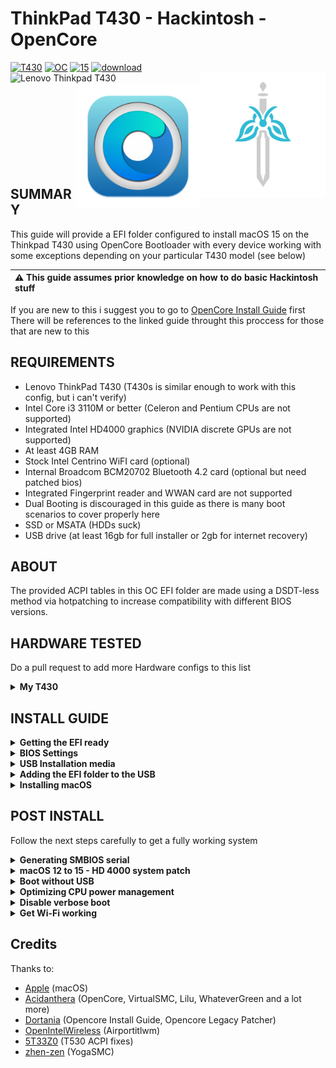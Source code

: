 # ThinkPad T430 - Hackintosh - OpenCore
[![T430](https://img.shields.io/badge/ThinkPad-T430-blueviolet.svg)](https://psref.lenovo.com/syspool/Sys/PDF/withdrawnbook/ThinkPad_T430.pdf)
[![OC](https://img.shields.io/badge/OpenCore-1.0.3-informational.svg)](https://github.com/acidanthera/OpenCorePkg/releases/tag/1.0.3)
[![15](https://img.shields.io/badge/macOS-15-orange.svg)]()
[![download](https://img.shields.io/badge/Download-latest-success.svg)](https://github.com/jozews321/T430-Hackintosh-Opencore/releases/latest)
<img align="left" src="/resources/T430-new.png" alt="Lenovo Thinkpad T430" width="300">
<img align="right" src="/resources/OpenCore.png" alt="OpenCore" width="200">
<img align="right" src="/resources/OCLP.png" alt="OpenCore Legacy Patcher" width="200">
<br /><br /><br /><br /><br /><br /><br /><br /><br /><br />
## SUMMARY 
This guide will provide a EFI folder configured to install macOS 15 on the Thinkpad T430 using OpenCore Bootloader with every device working with some exceptions depending on your particular T430 model (see below)

|:warning: This guide assumes prior knowledge on how to do basic Hackintosh stuff |
|:--------------------------------------------------------------------|
If you are new to this i suggest you to go to [OpenCore Install Guide](https://dortania.github.io/OpenCore-Install-Guide/) first
There will be references to the linked guide throught this proccess for those that are new to this

## REQUIREMENTS
- Lenovo ThinkPad T430 (T430s is similar enough to work with this config, but i can't verify)
- Intel Core i3 3110M or better (Celeron and Pentium CPUs are not supported)
- Integrated Intel HD4000 graphics (NVIDIA discrete GPUs are not supported)
- At least 4GB RAM 
- Stock Intel Centrino WiFI card (optional)
- Internal Broadcom BCM20702 Bluetooth 4.2 card (optional but need patched bios)
- Integrated Fingerprint reader and WWAN card are not supported
- Dual Booting is discouraged in this guide as there is many boot scenarios to cover properly here
- SSD or MSATA (HDDs suck)
- USB drive (at least 16gb for full installer or 2gb for internet recovery)

## ABOUT
The provided ACPI tables in this OC EFI folder are made using a DSDT-less method via hotpatching to increase compatibility with different BIOS versions.

## HARDWARE TESTED
Do a pull request to add more Hardware configs to this list
<details>
<summary><strong>My T430</strong></summary>

### ThinkPad T430 Specs 
| Component           | Details                                       |
| ------------------: | :-------------------------------------------- |
| Model               | Lenovo ThinkPad T430                          |
| BIOS Version        | 2.82, unlocked with 1vyRain                   |
| Processor           | Intel Core i5-3320M                           |
| Memory              | 8GB DDR3 1600MHz in Dual-Channel              |
| SSD                 | Colorful SL300 128GB                          |
| HDD                 | TOSHIBA MQ01ABD100 1TB                        |
| Graphics            | Intel HD Graphics 4000                        |
| Display             | 14" 1366x768                                  |
| Audio               | Realtek ALC269VC                              |
| Ethernet            | Intel 82579LM Gigabit Network                 |
| WIFI                | Intel Intel Centrino Wireless-N-2200          |
| Bluetooth           | The Wifi card doesn't have bluetooth          |
  
</details>


## INSTALL GUIDE
<details>
<summary><strong>Getting the EFI ready</strong></summary>
	
Download the latest release of the EFI 
	
</details>
<details>
<summary><strong>BIOS Settings</strong></summary>

### BIOS Settings
Latest BIOS Version: `2.82` stock or ivyrain

**CONFIG TAB**

* USB UEFI BIOS Support: `Enabled`
* USB 3.0 Mode: `Enabled`
* Display > Boot Display Device: `ThinkPad LCD`
* SATA > SATA Controller Mode: `XHCI`
* CPU > Core Multi-Processing: `Enabled`
* CPU > Intel (R) Hyper-Threading: `Enabled`

**SECURITY TAB**

* Security Chip: `Disabled`
* UEFI BIOS Update Options > Flash BIOS Updating by End-Users: `Enabled`
* UEFI BIOS Update Options > Secure Rollback Prevention: `Enabled`
* Memory Protection: `Enabled`
* Virtualization > Intel (R) Virtualization Technology: `Enabled` 
* I/O Port Access (`Disable` the following:):
	* Wireless WAN
	* ExpressCard Slot
	* eSATA Port
	* Fingerprint Reader
	* Antitheft and Computrace
	* Secure Boot: `Disabled`

**STARTUP TAB**

* Boot (HDD/SSD as first device)
* UEFI/Legacy Boot: `UEFI only`
* CSM Support: `Disabled`
* Boot Mode: `Quick`

</details>

<details>
<summary><strong>USB Installation media</strong></summary>

### Creating the USB installer 
In this step you will create a macOS installation media.
Regardless of the OS you are using to create the installer you will need some tools [Python](https://www.python.org/downloads/), [Propertree](https://github.com/corpnewt/ProperTree)
<br /> <br /> 
Now go to [OpenCore Guide - Creating the USB](https://dortania.github.io/OpenCore-Install-Guide/installer-guide/) where you can find the instructions step by step to create the installation media with your respective OS 
</details>

<details>
<summary><strong>Adding the EFI folder to the USB</strong></summary>
<br /> 
Now you will need to copy the EFI folder to the root of your USB Installer in order to boot from it 
<br /> <br /> 
	
You can consult [OpenCore Guide - Creating the USB](https://dortania.github.io/OpenCore-Install-Guide/installer-guide/) to get some instructions on how to do this with your OS
 
</details> 

<details>
<summary><strong>Installing macOS</strong></summary>
<br /> 
Boot from the USB by pressing F12 on the Thinkpad BIOS and choose your USB

- You will see the OpenCore Boot Picker and choose to boot from your installation media

- After that select Disk Utility and format your HDD/SSD in APFS

- If running the internet installer connect an ethernet cable right now or connect WIFI, alternatively you can use an Android phone to tether via USB	
	
- Install as normal
	
You can consult [OpenCore Guide - Installation Process](https://dortania.github.io/OpenCore-Install-Guide/installation/installation-process.html) to get some instructions if you need them.
</details> 

## POST INSTALL
Follow the next steps carefully to get a fully working system 

<details>
<summary><strong>Generating SMBIOS serial</strong></summary>
<br />
	
Now it's time to generate the Serial, MLB, UUID and ROM to the config.plist (you will need to have ProperTree installed)

- Download [GenSMBIOS](https://github.com/corpnewt/GenSMBIOS/)
  <br /> <br /> 
- Open config.plist with ProperTree in the EFI folder
  <br /> <br /> 
- Open GenSMBIOS
  <br /> <br /> 
- Choose 1 to install MacSerial
  <br /> <br /> 
- Choose 3 to generate some new serials
  <br /> <br /> 
- Write MacBookPro10,1
  <br /> <br /> 
- You will get something like this
  <br /> <br />  
<img src="/resources/gensmbios.png" width="600">
  <br /> <br /> 
  
- If you care about iServices you will need to try the generated serial in [Apple Coverage](https://checkcoverage.apple.com)
  and try to get this message (use a VPN or TOR to get around the rate limits) 
<img src="/resources/notvalidated.png" width="600">
   <br /> <br /> 
  
- Add the generated serials in the config.plist at /PlatformInfo/Generic
  (Serial to SystemSerialNumber, Board Serial to MLB, SmUUID to SystemUUID, AppleRom to ROM)
<img src="/resources/configsmbios.png" width="600">
   <br /> <br /> 

- Save and continue
</details> 

<details>
<summary><strong>macOS 12 to 15 - HD 4000 system patch</strong></summary>
<br /> 
Apple dropped the HD 4000 iGPU with macOS 12 to 15. If you dont install this you won't have any kind of graphics acceleration and your macOS 12-14 experience will be completely miserable

- Download [OpenCore Legacy Patcher](https://github.com/dortania/OpenCore-Legacy-Patcher/releases)

- Run OLCP
	
- Choose Post Install Root Patch and follow instructions
	
- Reboot
	
If everything went right, now you would be able to control the brightness and enjoy fully Metal accelerated UI
</details> 


<details>
<summary><strong>Boot without USB</strong></summary>
<br /> 

- Download [MountEFI](https://github.com/corpnewt/MountEFI)

- Choose your macOS drive and it should be mounted in Finder 
	
- Copy your EFI folder to the root of the EFI partition on your macOS drive
	
- Reboot and disconnect your USB drive
	
- Boot from disk
	
</details> 

<details>
<summary><strong>Optimizing CPU power management</strong></summary>
<br /> 
Follow this guide(Don't skip or your cpu will be locked at minimum or base clock and everything will be very slow):
https://dortania.github.io/OpenCore-Post-Install/universal/pm.html#sandy-and-ivy-bridge-power-management

	
</details> 

<details>
<summary><strong>Disable verbose boot</strong></summary>
<br /> 
If you managed to boot without any issues you can disable the verbose boot to get a clean boot experience 

- Open the config.plist

- Go to NVRAM/Add/7C436110-AB2A-4BBB-A880-FE41995C9F82
	
- Find boot-args and delete  `-v`
	
- Reboot

</details> 

<details>
<summary><strong>Get Wi-Fi working</strong></summary>
<br /> 
If you want network working, you can use Ethernet Port. But, if you want Wi-Fi

- Download this: https://github.com/OpenIntelWireless/HeliPort/releases/tag/v1.5.0

- You need an Intel wifi to use that

- Install normally

- (Optional if you want Heliport automatically launch at boot up) Click the Apple icon  and pick System Settings.

- Go to General > Login Items.

- Click the plus button (+) > Applications > select the app > Open > Choose Heliport app and done.

</details>

## Credits

Thanks to:

* [Apple](https://www.apple.com) (macOS)
* [Acidanthera](https://github.com/acidanthera) (OpenCore, VirtualSMC, Lilu, WhateverGreen and a lot more)
* [Dortania](https://dortania.github.io) (Opencore Install Guide, Opencore Legacy Patcher)
* [OpenIntelWireless](https://github.com/OpenIntelWireless/itlwm) (Airportitlwm)
* [5T33Z0](https://github.com/5T33Z0/Lenovo-T530-Hackinosh-OpenCore) (T530 ACPI fixes)
* [zhen-zen](https://github.com/zhen-zen/YogaSMC) (YogaSMC)











 











